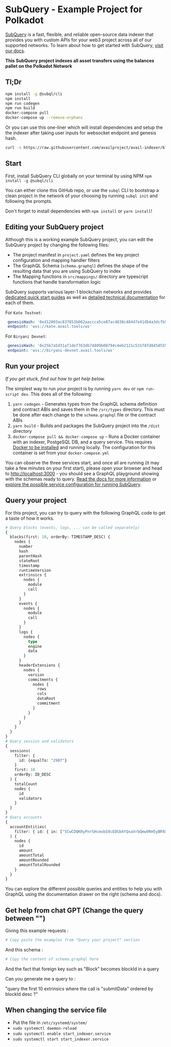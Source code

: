 # SubQuery - Example Project for Polkadot

[SubQuery](https://subquery.network) is a fast, flexible, and reliable open-source data indexer that provides you with custom APIs for your web3 project across all of our supported networks. To learn about how to get started with SubQuery, [visit our docs](https://academy.subquery.network).

**This SubQuery project indexes all asset transfers using the balances pallet on the Polkadot Network**

## Tl;Dr
```bash
npm install -g @subql/cli
npm install
npm run codegen
npm run build
docker-compose pull
docker-compose up --remove-orphans
```

Or you can use this one-liner which will install dependencies and setup the the indexer after taking user inputs for websocket endpoint and genesis hash.
```bash
curl -s https://raw.githubusercontent.com/availproject/avail-indexer/blob/main/setup_indexer.sh -o setup_indexer.sh && bash setup_indexer.sh
``` 

## Start

First, install SubQuery CLI globally on your terminal by using NPM `npm install -g @subql/cli`

You can either clone this GitHub repo, or use the `subql` CLI to bootstrap a clean project in the network of your choosing by running `subql init` and following the prompts.

Don't forget to install dependencies with `npm install` or `yarn install`!

## Editing your SubQuery project

Although this is a working example SubQuery project, you can edit the SubQuery project by changing the following files:

- The project manifest in `project.yaml` defines the key project configuration and mapping handler filters
- The GraphQL Schema (`schema.graphql`) defines the shape of the resulting data that you are using SubQuery to index
- The Mapping functions in `src/mappings/` directory are typescript functions that handle transformation logic

SubQuery supports various layer-1 blockchain networks and provides [dedicated quick start guides](https://academy.subquery.network/quickstart/quickstart.html) as well as [detailed technical documentation](https://academy.subquery.network/build/introduction.html) for each of them.

For `Kate Testnet`:
```yaml
 genesisHash: '0xd12003ac837853b062aaccca5ce87ac4838c48447e41db4a3dcfb5bf312350c6'
 endpoint: 'wss://kate.avail.tools/ws'
```
For `Biryani Devnet`:
```yaml
 genesisHash: '0x25b7a5d31af1def763db74809b08794c4eb2121c531f8fd8458555be487bebda'
 endpoint: 'wss://biryani-devnet.avail.tools/ws'
```

## Run your project

_If you get stuck, find out how to get help below._

The simplest way to run your project is by running `yarn dev` or `npm run-script dev`. This does all of the following:

1. `yarn codegen` - Generates types from the GraphQL schema definition and contract ABIs and saves them in the `/src/types` directory. This must be done after each change to the `schema.graphql` file or the contract ABIs
2. `yarn build` - Builds and packages the SubQuery project into the `/dist` directory
3. `docker-compose pull && docker-compose up` - Runs a Docker container with an indexer, PostgeSQL DB, and a query service. This requires [Docker to be installed](https://docs.docker.com/engine/install) and running locally. The configuration for this container is set from your `docker-compose.yml`

You can observe the three services start, and once all are running (it may take a few minutes on your first start), please open your browser and head to [http://localhost:3000](http://localhost:3000) - you should see a GraphQL playground showing with the schemas ready to query. [Read the docs for more information](https://academy.subquery.network/run_publish/run.html) or [explore the possible service configuration for running SubQuery](https://academy.subquery.network/run_publish/references.html).

## Query your project

For this project, you can try to query with the following GraphQL code to get a taste of how it works.

```graphql
# Query blocks (events, logs, ... can be called separately)
{
  blocks(first: 10, orderBy: TIMESTAMP_DESC) {
    nodes {
      number
      hash
      parentHash
      stateRoot
      timestamp
      runtimeVersion
      extrinsics {
        nodes {
          module
          call
        }
      }
      events {
        nodes {
          module
          call
        }
      }
      logs {
        nodes {
          type
          engine
          data
        }
      }
      headerExtensions {
        nodes {
          version
          commitments {
            nodes {
              rows
              cols
              dataRoot
              commitment
            }
          }
        }
      }
    }
  }
}
# Query session and validators
{
  sessions(
    filter: {
      id: {equalTo: "2907"}
    }
    first: 10
    orderBy: ID_DESC
  ) {
    totalCount
    nodes {
      id
      validators
    }
  }
}
# Query accounts
{
  accountEntities(
    filter: { id: { in: ["5CwCDQKRyPnrSHcmxbS9cEDGb4YQxaVrbQmw9RH5yBR9Xnh5"] } }
  ) {
    nodes {
      id
      amount
      amountTotal
      amountRounded
      amountTotalRounded
    }
  }
}
```

You can explore the different possible queries and entities to help you with GraphQL using the documentation drawer on the right (schema and docs).


## Get help from chat GPT (Change the query between "")
Giving this example requests : 

```graphql
# Copy paste the examples from "Query your project" section
```

And this schema : 
```graphql
# Copy the content of schema.graphql here
```
And the fact that foreign key such as "Block" becomes blockId in a query

Can you generate me a query to : 

"query the first 10 extrinsics where the call is "submitData" ordered by blockId desc ?" 

## When changing the service file
- Put the file in `/etc/systemd/system/`
- `sudo systemctl daemon-reload`
- `sudo systemctl enable start_indexer.service`
- `sudo systemctl start start_indexer.service`
